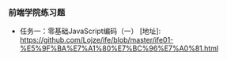 ### 前端学院练习题

* 任务一：零基础JavaScript编码（一）
  [地址]: https://github.com/Lojze/ife/blob/master/ife01-%E5%9F%BA%E7%A1%80%E7%BC%96%E7%A0%81.html